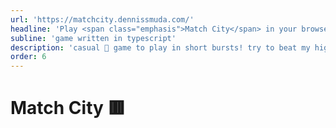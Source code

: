 ```yaml
---
url: 'https://matchcity.dennissmuda.com/'
headline: 'Play <span class="emphasis">Match City</span> in your browser 🟥'
subline: 'game written in typescript'
description: 'casual 🚽 game to play in short bursts! try to beat my highscore (22000+) by <span class="emphasis">matching tiles</span>!'
order: 6
---
```


# Match City 🟥
